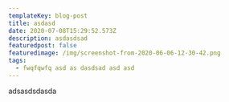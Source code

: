 ```yaml
---
templateKey: blog-post
title: asdasd
date: 2020-07-08T15:29:52.573Z
description: asdasdsad
featuredpost: false
featuredimage: /img/screenshot-from-2020-06-06-12-30-42.png
tags:
  - fwqfqwfq asd as dasdsad asd asd
---
```

adsasdsdasda